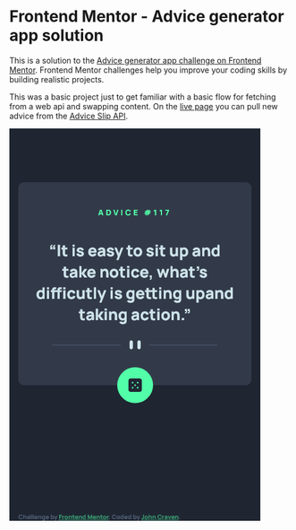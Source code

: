 # Frontend Mentor - Advice generator app solution

This is a solution to the [Advice generator app challenge on Frontend Mentor](https://www.frontendmentor.io/challenges/advice-generator-app-QdUG-13db). Frontend Mentor challenges help you improve your coding skills by building realistic projects.

This was a basic project just to get familiar with a basic flow for fetching from a web api and swapping content. On the [live page]() you can pull new advice from the [Advice Slip API](https://api.adviceslip.com).

![screenshot](./screenshot.png)
